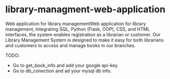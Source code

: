 # library-managment-web-application
Web application for library managementWeb application for library management, Integrating SQL, Python (Flask, OOP), CSS, and HTML interfaces, the system enables registration as a librarian or customer.  Our Library Management System is designed to make it easy for both librarians and customers to access and manage books in our branches. 

TODO:
- Go to get_book_info and add your google api-key.
- Go to db_conection and ad your mysql db info.
